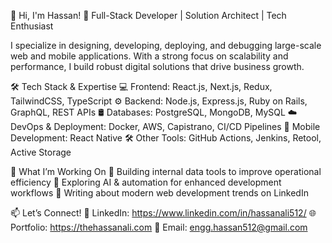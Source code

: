 👋 Hi, I'm Hassan!
🚀 Full-Stack Developer | Solution Architect | Tech Enthusiast

I specialize in designing, developing, deploying, and debugging large-scale web and mobile applications. With a strong focus on scalability and performance, I build robust digital solutions that drive business growth.

🛠️ Tech Stack & Expertise
💻 Frontend: React.js, Next.js, Redux, TailwindCSS, TypeScript
⚙️ Backend: Node.js, Express.js, Ruby on Rails, GraphQL, REST APIs
🛢️ Databases: PostgreSQL, MongoDB, MySQL
☁️ DevOps & Deployment: Docker, AWS, Capistrano, CI/CD Pipelines
📱 Mobile Development: React Native
🛠️ Other Tools: GitHub Actions, Jenkins, Retool, Active Storage

🚀 What I’m Working On
🔹 Building internal data tools to improve operational efficiency
🔹 Exploring AI & automation for enhanced development workflows
🔹 Writing about modern web development trends on LinkedIn

📫 Let’s Connect!
💼 LinkedIn: https://www.linkedin.com/in/hassanali512/
🌐 Portfolio: https://thehassanali.com
📧 Email: engg.hassan512@gmail.com
